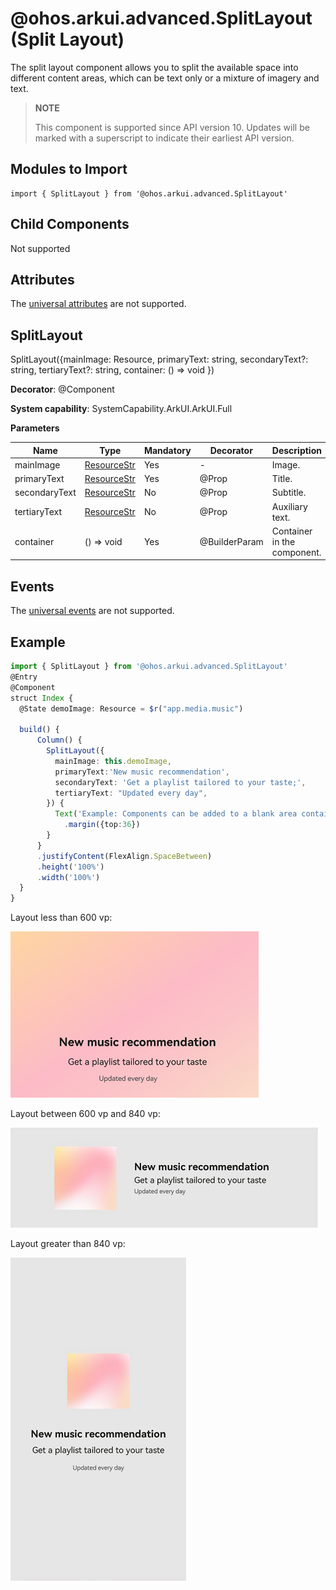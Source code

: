 # @ohos.arkui.advanced.SplitLayout (Split Layout)


The split layout component allows you to split the available space into different content areas, which can be text only or a mixture of imagery and text.


> **NOTE**
>
> This component is supported since API version 10. Updates will be marked with a superscript to indicate their earliest API version.


## Modules to Import

```
import { SplitLayout } from '@ohos.arkui.advanced.SplitLayout'
```


## Child Components

Not supported

## Attributes
The [universal attributes](ts-universal-attributes-size.md) are not supported.


## SplitLayout

SplitLayout({mainImage: Resource, primaryText: string, secondaryText?: string, tertiaryText?: string, container: () =&gt; void })

**Decorator**: @Component

**System capability**: SystemCapability.ArkUI.ArkUI.Full

**Parameters**

| Name| Type| Mandatory| Decorator       | Description    |
| -------- | -------- | -------- |---------------|--------|
| mainImage | [ResourceStr](ts-types.md#resourcestr) | Yes| -             | Image. |
| primaryText | [ResourceStr](ts-types.md#resourcestr) | Yes| @Prop         | Title. |
| secondaryText | [ResourceStr](ts-types.md#resourcestr) | No| @Prop         | Subtitle.|
| tertiaryText | [ResourceStr](ts-types.md#resourcestr) | No| @Prop         | Auxiliary text. |
| container | () =&gt; void | Yes| @BuilderParam | Container in the component.|

## Events
The [universal events](ts-universal-events-click.md) are not supported.

## Example

```ts
import { SplitLayout } from '@ohos.arkui.advanced.SplitLayout'
@Entry
@Component
struct Index {
  @State demoImage: Resource = $r("app.media.music")

  build() {
      Column() {
        SplitLayout({
          mainImage: this.demoImage,
          primaryText:'New music recommendation',
          secondaryText: 'Get a playlist tailored to your taste;',
          tertiaryText: "Updated every day",
        }) {
          Text('Example: Components can be added to a blank area container.')
            .margin({top:36})
        }
      }
      .justifyContent(FlexAlign.SpaceBetween)
      .height('100%')
      .width('100%')
  }
}
```


Layout less than 600 vp:


![en-us_image_0000001665553957](figures/en-us_image_0000001665553957.png)


Layout between 600 vp and 840 vp:


![en-us_image_0000001616957408](figures/en-us_image_0000001616957408.png)


Layout greater than 840 vp:


![en-us_image_0000001617116972](figures/en-us_image_0000001617116972.png)
